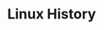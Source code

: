 ---
title: Linux History
description: The weird history of Linux
weight: 50
lastmod: 2024-06-20T11:11:30-09:00
draft: false
youtube: ShcR4Zfc6Dw
emoji: 🎊
video_length: 8:22
chapter_start: Bonus Round
---